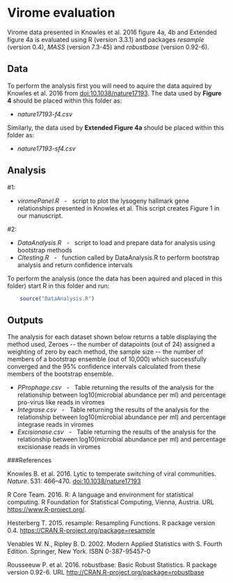 
Virome evaluation
=============================


Virome data presented in Knowles et al. 2016 figure 4a, 4b and Extended figure 4a is evaluated using R (version 3.3.1) and packages *resample* (version 0.4), *MASS* (version 7.3-45) and *robustbase* (version 0.92-6).

## Data

To perform the analysis first you will need to aquire the data aquired by Knowles et al. 2016 from [doi:10.1038/nature17193](http://dx.doi.org/10.1038/nature17193).
The data used by **Figure 4** should be placed within this folder as:
 * *nature17193-f4.csv*  

Similarly, the data  used by **Extended Figure 4a** should be placed within this folder as:
 * *nature17193-sf4.csv*  

## Analysis

#1:
 * *viromePanel.R*   &nbsp; - &nbsp;   script to plot the lysogeny hallmark gene relationships presented in Knowles et al. This script creates Figure 1 in our manuscript.


#2:
 * *DataAnalysis.R*   &nbsp; - &nbsp;   script to load and prepare data for analysis using bootstrap methods
 * *CItesting.R*   &nbsp; - &nbsp;   function called by DataAnalysis.R to perform bootstrap analysis and return confidence intervals

To perform the analysis (once the data has been aquired and placed in this folder) start R in this folder and run:

```r
	source("DataAnalysis.R")
```


## Outputs
The analysis for each dataset shown below returns a table displaying the method used, Zeroes -- the number of datapoints (out of 24) assigned a weighting of zero by each method, the sample size -- the number of members of a bootstrap ensemble (out of 10,000) which successfully converged and the 95% confidence intervals calculated from these members of the bootstrap ensemble.

 * *PProphage.csv*   &nbsp; - &nbsp;   Table returning the results of the analysis for the relationship between log10(microbial abundance per ml) and percentage pro-virus like reads in viromes
 * *Integrase.csv*   &nbsp; - &nbsp;   Table returning the results of the analysis for the relationship between log10(microbial abundance per ml) and percentage integrase reads in viromes
 * *Excisionase.csv*   &nbsp; - &nbsp;   Table returning the results of the analysis for the relationship between log10(microbial abundance per ml) and percentage excisionase reads in viromes


###References


Knowles B. et al. 2016. Lytic to temperate switching of viral communities. *Nature*. 531: 466–470. [doi:10.1038/nature17193](http://dx.doi.org/10.1038/nature17193)

R Core Team. 2016. R: A language and environment for statistical computing. R Foundation for Statistical Computing, Vienna, Austria.  URL https://www.R-project.org/.

Hesterberg T. 2015. resample: Resampling Functions. R package version 0.4. https://CRAN.R-project.org/package=resample

Venables W. N., Ripley B. D. 2002. Modern Applied Statistics with S. Fourth Edition. Springer, New York. ISBN 0-387-95457-0

Rousseeuw P. et al. 2016. robustbase: Basic Robust Statistics. R  package version 0.92-6. URL  http://CRAN.R-project.org/package=robustbase



